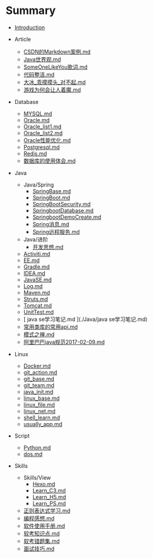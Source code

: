 # Summary

* [Introduction](README.md)

* Article
    * [ CSDN的Markdown案例.md ](./Article/CSDN的Markdown案例.md)
    * [ Java世界观.md ](./Article/Java世界观.md)
    * [ SomeOneLikeYou歌词.md ](./Article/SomeOneLikeYou歌词.md)
    * [ 代码整洁.md ](./Article/代码整洁.md)
    * [ 大冰_乖摸摸头_对不起.md ](./Article/大冰_乖摸摸头_对不起.md)
    * [ 游戏为何会让人着魔.md ](./Article/游戏为何会让人着魔.md)
* Database
    * [ MYSQL.md ](./Database/MYSQL.md)
    * [ Oracle.md ](./Database/Oracle.md)
    * [ Oracle_list1.md ](./Database/Oracle_list1.md)
    * [ Oracle_list2.md ](./Database/Oracle_list2.md)
    * [ Oracle性能优化.md ](./Database/Oracle性能优化.md)
    * [ Postgresql.md ](./Database/Postgresql.md)
    * [ Redis.md ](./Database/Redis.md)
    * [ 数据库的使用体会.md ](./Database/数据库的使用体会.md)
* Java
    * Java/Spring
        * [ SpringBase.md ](./Java/Spring/SpringBase.md)
        * [ SpringBoot.md ](./Java/Spring/SpringBoot.md)
        * [ SpringBootSecurity.md ](./Java/Spring/SpringBootSecurity.md)
        * [ SpringbootDatabase.md ](./Java/Spring/SpringbootDatabase.md)
        * [ SpringbootDemoCreate.md ](./Java/Spring/SpringbootDemoCreate.md)
        * [ Spring消息.md ](./Java/Spring/Spring消息.md)
        * [ Spring远程服务.md ](./Java/Spring/Spring远程服务.md)
    * Java/进阶
        * [ 开发思想.md ](./Java/进阶/开发思想.md)
    * [ Activiti.md ](./Java/Activiti.md)
    * [ EE.md ](./Java/EE.md)
    * [ Gradle.md ](./Java/Gradle.md)
    * [ IDEA.md ](./Java/IDEA.md)
    * [ JavaSE.md ](./Java/JavaSE.md)
    * [ Log.md ](./Java/Log.md)
    * [ Maven.md ](./Java/Maven.md)
    * [ Struts.md ](./Java/Struts.md)
    * [ Tomcat.md ](./Java/Tomcat.md)
    * [ UnitTest.md ](./Java/UnitTest.md)
    * [ java se学习笔记.md ](./Java/java se学习笔记.md)
    * [ 常用类库的常用api.md ](./Java/常用类库的常用api.md)
    * [ 模式之禅.md ](./Java/模式之禅.md)
    * [ 阿里巴巴java规范2017-02-09.md ](./Java/阿里巴巴java规范2017-02-09.md)
* Linux
    * [ Docker.md ](./Linux/Docker.md)
    * [ git_action.md ](./Linux/git_action.md)
    * [ git_base.md ](./Linux/git_base.md)
    * [ git_team.md ](./Linux/git_team.md)
    * [ java_init.md ](./Linux/java_init.md)
    * [ linux_base.md ](./Linux/linux_base.md)
    * [ linux_file.md ](./Linux/linux_file.md)
    * [ linux_net.md ](./Linux/linux_net.md)
    * [ shell_learn.md ](./Linux/shell_learn.md)
    * [ usually_app.md ](./Linux/usually_app.md)
* Script
    * [ Python.md ](./Script/Python.md)
    * [ dos.md ](./Script/dos.md)
* Skills
    * Skills/View
        * [ Hexo.md ](./Skills/View/Hexo.md)
        * [ Learn_C3.md ](./Skills/View/Learn_C3.md)
        * [ Learn_H5.md ](./Skills/View/Learn_H5.md)
        * [ Learn_PS.md ](./Skills/View/Learn_PS.md)
    * [ 正则表达式学习.md ](./Skills/正则表达式学习.md)
    * [ 编程感想.md ](./Skills/编程感想.md)
    * [ 软件使用手册.md ](./Skills/软件使用手册.md)
    * [ 软考知识点.md ](./Skills/软考知识点.md)
    * [ 软考错题集.md ](./Skills/软考错题集.md)
    * [ 面试技巧.md ](./Skills/面试技巧.md)

